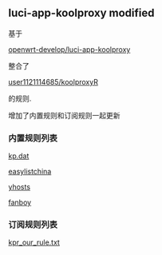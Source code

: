 ## luci-app-koolproxy modified
基于

[openwrt-develop/luci-app-koolproxy](https://github.com/openwrt-develop/luci-app-koolproxy)

整合了

[user1121114685/koolproxyR](https://github.com/user1121114685/koolproxyR)

的规则.

增加了内置规则和订阅规则一起更新

### 内置规则列表
[kp.dat](https://raw.githubusercontent.com/user1121114685/koolproxyR_rule_list/master/kp.dat)

[easylistchina](https://raw.githubusercontent.com/user1121114685/koolproxyR/master/koolproxyR/koolproxyR/data/rules/easylistchina.txt)

[yhosts](https://raw.githubusercontent.com/user1121114685/koolproxyR/master/koolproxyR/koolproxyR/data/rules/yhosts.txt)

[fanboy](https://raw.githubusercontent.com/user1121114685/koolproxyR/master/koolproxyR/koolproxyR/data/rules/fanboy-annoyance.txt)

### 订阅规则列表
[kpr_our_rule.txt](https://raw.githubusercontent.com/user1121114685/koolproxyR_rule_list/master/kpr_our_rule.txt)
